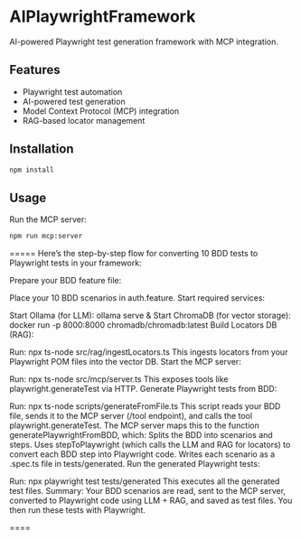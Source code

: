 # AIPlaywrightFramework

AI-powered Playwright test generation framework with MCP integration.

## Features
- Playwright test automation
- AI-powered test generation
- Model Context Protocol (MCP) integration
- RAG-based locator management

## Installation
```bash
npm install
```

## Usage
Run the MCP server:
```bash
npm run mcp:server
```
=====
Here’s the step-by-step flow for converting 10 BDD tests to Playwright tests in your framework:

Prepare your BDD feature file:

Place your 10 BDD scenarios in auth.feature.
Start required services:

Start Ollama (for LLM): ollama serve &
Start ChromaDB (for vector storage): docker run -p 8000:8000 chromadb/chromadb:latest
Build Locators DB (RAG):

Run: npx ts-node src/rag/ingestLocators.ts
This ingests locators from your Playwright POM files into the vector DB.
Start the MCP server:

Run: npx ts-node src/mcp/server.ts
This exposes tools like playwright.generateTest via HTTP.
Generate Playwright tests from BDD:

Run: npx ts-node scripts/generateFromFile.ts
This script reads your BDD file, sends it to the MCP server (/tool endpoint), and calls the tool playwright.generateTest.
The MCP server maps this to the function generatePlaywrightFromBDD, which:
Splits the BDD into scenarios and steps.
Uses stepToPlaywright (which calls the LLM and RAG for locators) to convert each BDD step into Playwright code.
Writes each scenario as a .spec.ts file in tests/generated.
Run the generated Playwright tests:

Run: npx playwright test tests/generated
This executes all the generated test files.
Summary:
Your BDD scenarios are read, sent to the MCP server, converted to Playwright code using LLM + RAG, and saved as test files. You then run these tests with Playwright.

====

